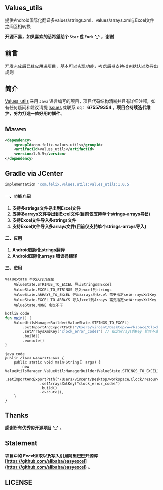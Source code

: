 ## Values_utils

提供Android国际化翻译多values/strings.xml、values/arrays.xml与Excel文件之间互相转换


**开源不易，如果喜欢的话希望给个 `Star` 或 `Fork` ^_^ ，谢谢**


## 前言
开发完成后已经应用进项目，基本可以实现功能，考虑后期支持指定默认以及导出规则


## 简介
[Values_utils](https://github.com/Felix1030/values_utils) 采用 `Java` 语言编写的项目，项目代码结构清晰并且有详细注释，如有任何疑问和建议请提 [Issues](https://github.com/Felix1030/values_utils/issues) 或联系 qq： **675579354** ，**项目会持续迭代维护，努力打造一款好用的插件**。

## Maven

```xml
<dependency>
    <groupId>com.felix.values.utils</groupId>
    <artifactId>values_utils</artifactId>
    <version>1.0.5</version>
</dependency>
```

## Gradle via JCenter

``` groovy
implementation 'com.felix.values.utils:values_utils:1.0.5'
```

#### 一、功能介绍
1. **支持多strings文件导出到Excel文件**
2. **支持多arrays文件导出到Excel文件(目前仅支持单个strings-arrays导出)**
3. **支持Excel文件导入多strings文件**
4. **支持Excel文件导入多arrays文件(目前仅支持单个strings-arrays导入)**

#### 二、应用
1. **Android国际化strings翻译**
1. **Android国际化arrays 错误码翻译**

#### 三、使用

``` 
ValueState 本次执行的类型
    ValueState.STRINGS_TO_EXCEL 导出Strings到Excel
    ValueState.EXCEL_TO_STRINGS 导入excel到strings
    ValueState.ARRAYS_TO_EXCEL 导出Arrays到Excel 需要指定setArraysXmlKey
    ValueState.EXCEL_TO_ARRAYS 导入Excel到Arrays 需要指定setArraysXmlKey
    ValueState.NONE 啥也不干
```

``` kotlin
kotlin code
fun main() {
    ValueUtilsManagerBuilder(ValueState.STRINGS_TO_EXCEL)
        .setImportAndExportPath("/Users/vincent/Desktop/workspace/Clock/resource/src/main/res") // 指定导出或者导入的路径
        .setArraysXmlKey("clock_error_codes") // 指定arrays的Key 暂时不支持多Key
        .build()
        .execute()
}
```
``` 
java code
public class GenerateJava {
    public static void main(String[] args) {
        new ValueUtilsManager.ValueUtilsManagerBuilder(ValueState.STRINGS_TO_EXCEL)
                .setImportAndExportPath("/Users/vincent/Desktop/workspace/Clock/resource/src/main/res")
                .setArraysXmlKey("clock_error_codes")
                .build()
                .execute();
    }
}
```


## Thanks

**感谢所有优秀的开源项目 ^_^** 。

## Statement
**项目中的 Excel读取以及写入引用阿里巴巴开源库 [https://github.com/alibaba/easyexcel](https://github.com/alibaba/easyexcel) 。**

## LICENSE
